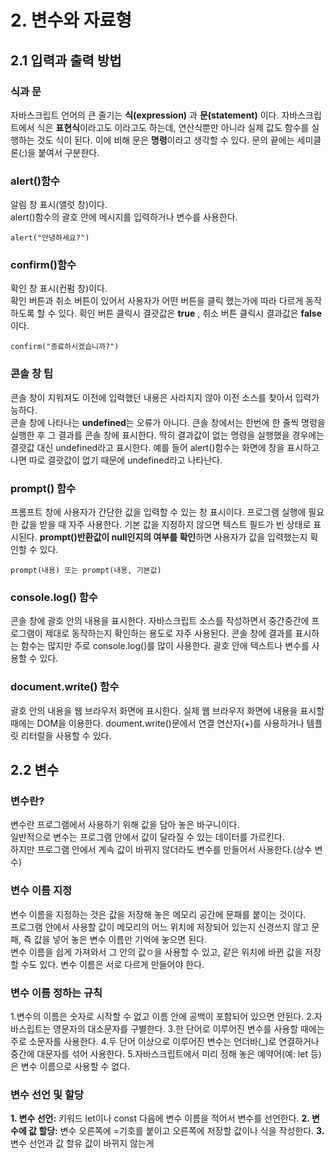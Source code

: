 # 2. 변수와 자료형

## 2.1 입력과 출력 방법

### 식과 문
자바스크립트 언어의 큰 줄기는 **식(expression)** 과 **문(statement)** 이다. 자바스크립트에서 식은 **표현식**이라고도 
이라고도 하는데, 연산식뿐만 아니라 실제 값도 함수를 실행하는 것도 식이 된다. 이에 비해 문은 **명령**이라고 생각할 수 있다.
문의 끝에는 세미클론(;)을 붙여서 구분한다. 

### alert()함수
알림 창 표시(앨럿 창)이다. <br>
alert()함수의 괄호 안에 메시지를 입력하거나 변수를 사용한다.
```
alert("안녕하세요?")
```

### confirm()함수
확인 창 표시(컨펌 창)이다. <br>
확인 버튼과 취소 버튼이 있어서 사용자가 어떤 버튼을 클릭 했는가에 따라 다르게 동작하도록 할 수 있다.
확인 버튼 클릭시 결괏값은 **true** , 취소 버튼 클릭시 결과값은 **false**이다.
```
confirm("종료하시겠습니까?")
```

### 콘솔 창 팁
콘솔 창이 지워져도 이전에 입력했던 내용은 사라지지 않아 이전 소스를 찾아서 입력가능하다. <br>
콘솔 창에 나타나는 **undefined**는 오류가 아니다. 큰솔 창에서는 한번에 한 줄씩 명령을 실행한 후 그 결과를 콘솔 창에 표시한다.
딱히 결과값이 없는 명령을 실행했을 경우에는 결괏값 대신 undefined라고 표시한다. 예를 들어 alert()함수는 화면에 창을 표시하고
나면 따로 결괏값이 없기 때문에 undefined라고 나타난다.

### prompt() 함수
프롬프트 창에 사용자가 간단한 값을 입력할 수 있는 창 표시이다. 프로그램 실행에 필요한 값을 받을 때 자주 사용한다. 기본 값을 지정하지 않으면 텍스트 필드가 빈 상태로 표시된다. **prompt()반환값이 null인지의 여부를 확인**하면 사용자가 값을 입력했는지 확인할 수 있다.
```
prompt(내용) 또는 prompt(내용, 기본값)
```

### console.log() 함수
콘솔 창에 괄호 안의 내용을 표시한다. 자바스크립트 소스를 작성하면서 중간중간에 프로그램이 제대로 동작하는지 확인하는 용도로 자주 사용된다. 콘솔 창에 결과를 표시하는 함수는 많지만 주로 console.log()를 많이 사용한다. 괄호 안에 텍스트나 변수를 사용할 수 있다.

### document.write() 함수
괄호 안의 내용을 웹 브라우저 화면에 표시한다. 실제 웹 브라우저 화면에 내용을 표시할 때에는 DOM을 이용한다. doument.write()문에서 연결 연산자(+)를 사용하거나 템플릿 리터럴을 사용할 수 있다.

## 2.2 변수

### 변수란?
변수란 프로그램에서 사용하기 위해 값을 담아 놓은 바구니이다. <br>
일반적으로 변수는 프로그램 안에서 값이 달라질 수 있는 데이터를 가르킨다. <br>
하지만 프로그램 안에서 계속 값이 바뀌지 않더라도 변수를 만들어서 사용한다.(상수 변수)

### 변수 이름 지정
변수 이름을 지정하는 것은 값을 저장해 놓은 메모리 공간에 문패를 붙이는 것이다. <br>
프로그램 안에서 사용할 값이 메모리의 어느 위치에 저장되어 있는지 신경쓰지 않고 문패, 즉 값을 넣어 놓은 변수 이름만 기억에 놓으면 된다. <br>
변수 이름을 쉽게 가져와서 그 안의 값ㅇ을 사용할 수 있고, 같은 위치에 바뀐 값을 저장할 수도 있다. 변수 이름은 서로 다르게 만들어야 한다.

### 변수 이름 정하는 규칙
1.변수의 이름은 숫자로 시작할 수 없고 이름 안에 공백이 포함되어 있으면 안된다.
2.자바스립트는 영문자의 대소문자를 구별한다.
3.한 단어로 이루어진 변수를 사용할 때에는 주로 소문자를 사용한다. 
4.두 단어 이상으로 이루어진 변수는 언더바(_)로 연결하거나 중간에 대문자를 섞어 사용한다.
5.자바스크립트에서 미리 정해 놓은 예약어(예: let 등)은 변수 이름으로 사용할 수 없다.

### 변수 선언 및 할당
**1. 변수 선언:** 키워드 let이나 const 다음에 변수 이름을 적어서 변수를 선언한다. 
**2. 변수에 값 할당:** 변수 오른쪽에 =기호를 붙이고 오른쪽에 저장할 값이나 식을 작성한다. 
**3.** 변수 선언과 값 할유
값이 바뀌지 않는게 























